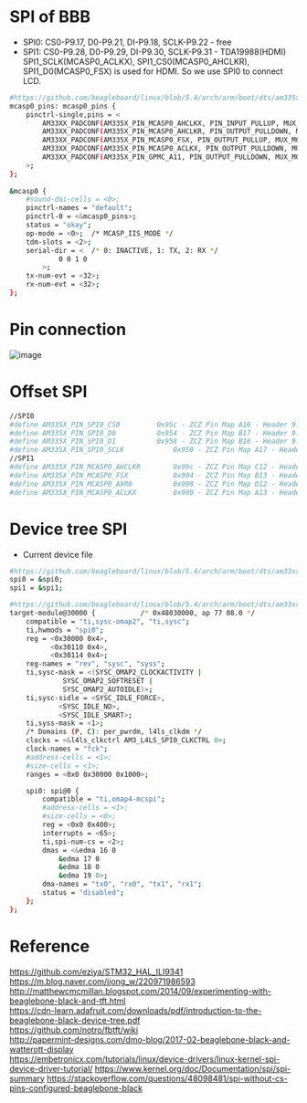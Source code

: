 # SPI of BBB
- SPI0: CS0-P9.17, D0-P9.21, DI-P9.18, SCLK-P9.22 - free
- SPI1: CS0-P9.28, D0-P9.29, DI-P9.30, SCLK-P9.31 - TDA19988(HDMI)  
SPI1_SCLK(MCASP0_ACLKX), SPI1_CS0(MCASP0_AHCLKR), SPI1_D0(MCASP0_FSX) is used for HDMI. So we use SPI0 to connect LCD.
```sh
#https://github.com/beagleboard/linux/blob/5.4/arch/arm/boot/dts/am335x-boneblack-common.dtsi
mcasp0_pins: mcasp0_pins {
	pinctrl-single,pins = <
		AM33XX_PADCONF(AM335X_PIN_MCASP0_AHCLKX, PIN_INPUT_PULLUP, MUX_MODE0) /* mcasp0_ahcklx.mcasp0_ahclkx */
		AM33XX_PADCONF(AM335X_PIN_MCASP0_AHCLKR, PIN_OUTPUT_PULLDOWN, MUX_MODE2) /* mcasp0_ahclkr.mcasp0_axr2*/
		AM33XX_PADCONF(AM335X_PIN_MCASP0_FSX, PIN_OUTPUT_PULLUP, MUX_MODE0)
		AM33XX_PADCONF(AM335X_PIN_MCASP0_ACLKX, PIN_OUTPUT_PULLDOWN, MUX_MODE0)
		AM33XX_PADCONF(AM335X_PIN_GPMC_A11, PIN_OUTPUT_PULLDOWN, MUX_MODE7) /* gpmc_a11.GPIO1_27 */
	>;
};
	
&mcasp0	{
	#sound-dai-cells = <0>;
	pinctrl-names = "default";
	pinctrl-0 = <&mcasp0_pins>;
	status = "okay";
	op-mode = <0>;	/* MCASP_IIS_MODE */
	tdm-slots = <2>;
	serial-dir = <	/* 0: INACTIVE, 1: TX, 2: RX */
			0 0 1 0
		>;
	tx-num-evt = <32>;
	rx-num-evt = <32>;
};
```

# Pin connection
![image](https://user-images.githubusercontent.com/49242472/127280931-9d1e22f7-1cd3-4139-9c42-09035be82e70.png)

# Offset SPI
```sh
//SPI0
#define AM335X_PIN_SPI0_CS0			0x95c - ZCZ Pin Map A16 - Header 9.17 - CS0
#define AM335X_PIN_SPI0_D0			0x954 - ZCZ Pin Map B17 - Header 9.21 - D0
#define AM335X_PIN_SPI0_D1			0x958 - ZCZ Pin Map B16 - Header 9.18 - DI
#define AM335X_PIN_SPI0_SCLK			0x950 - ZCZ Pin Map A17 - Header 9.22 - SCLK
//SPI1
#define AM335X_PIN_MCASP0_AHCLKR		0x99c - ZCZ Pin Map C12 - Header 9.28 - CS0
#define AM335X_PIN_MCASP0_FSX			0x994 - ZCZ Pin Map B13 - Header 9.29 - D0
#define AM335X_PIN_MCASP0_AXR0			0x998 - ZCZ Pin Map D12 - Header 9.30 - DI
#define AM335X_PIN_MCASP0_ACLKX			0x990 - ZCZ Pin Map A13 - Header 9.31 - SCLK
```
# Device tree SPI
- Current device file
```sh
#https://github.com/beagleboard/linux/blob/5.4/arch/arm/boot/dts/am33xx.dtsi
spi0 = &spi0;
spi1 = &spi1;

#https://github.com/beagleboard/linux/blob/5.4/arch/arm/boot/dts/am33xx-l4.dtsi
target-module@30000 {			/* 0x48030000, ap 77 08.0 */
	compatible = "ti,sysc-omap2", "ti,sysc";
	ti,hwmods = "spi0";
	reg = <0x30000 0x4>,
	      <0x30110 0x4>,
	      <0x30114 0x4>;
	reg-names = "rev", "sysc", "syss";
	ti,sysc-mask = <(SYSC_OMAP2_CLOCKACTIVITY |
			 SYSC_OMAP2_SOFTRESET |
			 SYSC_OMAP2_AUTOIDLE)>;
	ti,sysc-sidle = <SYSC_IDLE_FORCE>,
			<SYSC_IDLE_NO>,
			<SYSC_IDLE_SMART>;
	ti,syss-mask = <1>;
	/* Domains (P, C): per_pwrdm, l4ls_clkdm */
	clocks = <&l4ls_clkctrl AM3_L4LS_SPI0_CLKCTRL 0>;
	clock-names = "fck";
	#address-cells = <1>;
	#size-cells = <1>;
	ranges = <0x0 0x30000 0x1000>;

	spi0: spi@0 {
		compatible = "ti,omap4-mcspi";
		#address-cells = <1>;
		#size-cells = <0>;
		reg = <0x0 0x400>;
		interrupts = <65>;
		ti,spi-num-cs = <2>;
		dmas = <&edma 16 0
			&edma 17 0
			&edma 18 0
			&edma 19 0>;
		dma-names = "tx0", "rx0", "tx1", "rx1";
		status = "disabled";
	};
};

```

# Reference
https://github.com/eziya/STM32_HAL_ILI9341  
https://m.blog.naver.com/jjong_w/220971986593  
http://matthewcmcmillan.blogspot.com/2014/09/experimenting-with-beaglebone-black-and-tft.html  
https://cdn-learn.adafruit.com/downloads/pdf/introduction-to-the-beaglebone-black-device-tree.pdf  
https://github.com/notro/fbtft/wiki  
http://papermint-designs.com/dmo-blog/2017-02-beaglebone-black-and-watterott-display  
https://embetronicx.com/tutorials/linux/device-drivers/linux-kernel-spi-device-driver-tutorial/
https://www.kernel.org/doc/Documentation/spi/spi-summary
https://stackoverflow.com/questions/48098481/spi-without-cs-pins-configured-beaglebone-black
